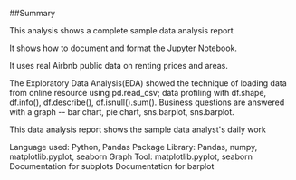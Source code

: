 ##Summary

This analysis shows a complete sample data analysis report

It shows how to document and format the Jupyter Notebook.

It uses real Airbnb public data on renting prices and areas. 

The Exploratory Data Analysis(EDA) showed the technique of loading data from online resource using pd.read_csv; data profiling with df.shape, df.info(), df.describe(), df.isnull().sum(). Business questions are answered with a graph -- bar chart, pie chart, sns.barplot, sns.barplot.

This data analysis report shows the sample data analyst's daily work

Language used: Python, Pandas
Package Library: Pandas, numpy, matplotlib.pyplot, seaborn
Graph Tool: matplotlib.pyplot, seaborn
Documentation for subplots
Documentation for barplot
